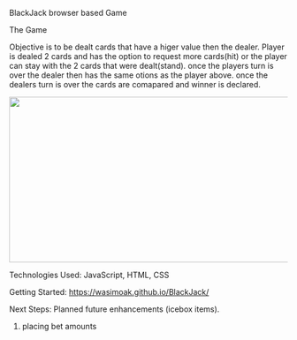 BlackJack browser based Game

The Game

Objective is to be dealt cards that have a higer value then the dealer.
Player is dealed 2 cards and has the option to request more cards(hit) or the player can stay with the 2 cards that were dealt(stand). once the players turn is over the dealer then has the same otions as the player above. once the dealers turn is over the cards are comapared and winner is declared. 

<img src="https://i.imgur.com/0GdE1Pu.png" width= "600" height="300">

Technologies Used: JavaScript, HTML, CSS

Getting Started: https://wasimoak.github.io/BlackJack/

Next Steps: Planned future enhancements (icebox items).
1) placing bet amounts
